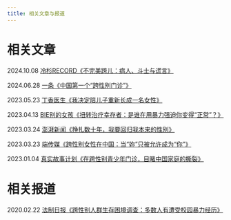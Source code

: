 ```yaml
---
title: 相关文章与报道
---
```


# 相关文章

2024.10.08 [冷杉RECORD《不完美跨儿：病人、斗士与谎言》](/冷杉RECORD《不完美跨儿：病人、斗士与谎言》.pdf)

2024.06.28 [一条《中国第一个“跨性别门诊”》](/一条《中国第一个“跨性别门诊”》.pdf)

2023.05.23 [丁香医生《我决定陪儿子重新长成一名女性》](/丁香医生《我决定陪儿子重新长成一名女性》.pdf)

2023.04.13 [BIE别的女孩《扭转治疗幸存者：是谁在用暴力强迫你变得“正常”？》](/BIE别的女孩《扭转治疗幸存者：是谁在用暴力强迫你变得“正常”？》.pdf)

2023.03.24 [澎湃新闻《挣扎数十年，我要回归我本来的性别》](/澎湃新闻《挣扎数十年，我要回归我本来的性别》.pdf)

2023.03.23 [端传媒《跨性别女性在中国：当“妳”只被允许成为“你”》](/端传媒《跨性别女性在中国：当“妳”只被允许成为“你”》.pdf)

2023.01.04 [真实故事计划《在跨性别青少年门诊，目睹中国家庭的撕裂》](/真实故事计划《在跨性别青少年门诊，目睹中国家庭的撕裂》.pdf)

# 相关报道

2020.02.22 [法制日报《跨性别人群生存困境调查：多数人有遭受校园暴力经历》](/法制日报《跨性别人群生存困境调查：多数人有遭受校园暴力经历》.pdf)